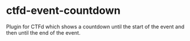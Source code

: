 # ctfd-event-countdown
Plugin for CTFd which shows a countdown until the start of the event and then until the end of the event.
